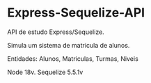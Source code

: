 # Express-Sequelize-API


API de estudo Express/Sequelize.

Simula um sistema de matricula de alunos.

Entidades: Alunos, Matriculas, Turmas, Niveis

Node 18v.
Sequelize 5.5.1v
